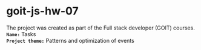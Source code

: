 # goit-js-hw-07
The project was created as part of the Full stack developer (GOIT) courses. <br>
<b>`Name:`</b> Tasks<br>
<b>`Project theme:`</b> Patterns and optimization of events

